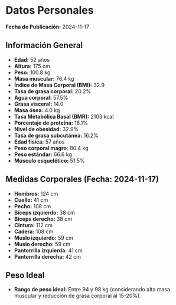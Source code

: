 
# Datos Personales

**Fecha de Publicación:** 2024-11-17

## Información General
- **Edad:** 52 años
- **Altura:** 175 cm
- **Peso:** 100.8 kg
- **Masa muscular:** 76.4 kg
- **Índice de Masa Corporal (BMI):** 32.9
- **Tasa de grasa corporal:** 20.2%
- **Agua corporal:** 57.5%
- **Grasa visceral:** 14.0
- **Masa ósea:** 4.0 kg
- **Tasa Metabólica Basal (BMR):** 2103 kcal
- **Porcentaje de proteína:** 18.1%
- **Nivel de obesidad:** 32.9%
- **Tasa de grasa subcutánea:** 16.2%
- **Edad física:** 57 años
- **Peso corporal magro:** 80.4 kg
- **Peso estándar:** 66.6 kg
- **Músculo esquelético:** 51.5%

## Medidas Corporales (Fecha: 2024-11-17)
- **Hombros:** 124 cm
- **Cuello:** 41 cm
- **Pecho:** 108 cm
- **Bíceps izquierdo:** 38 cm
- **Bíceps derecho:** 38 cm
- **Cintura:** 112 cm
- **Cadera:** 108 cm
- **Muslo izquierdo:** 59 cm
- **Muslo derecho:** 59 cm
- **Pantorrilla izquierda:** 41 cm
- **Pantorrilla derecha:** 42 cm

## Peso Ideal
- **Rango de peso ideal:** Entre 94 y 98 kg (considerando alta masa muscular y reducción de grasa corporal al 15-20%).
